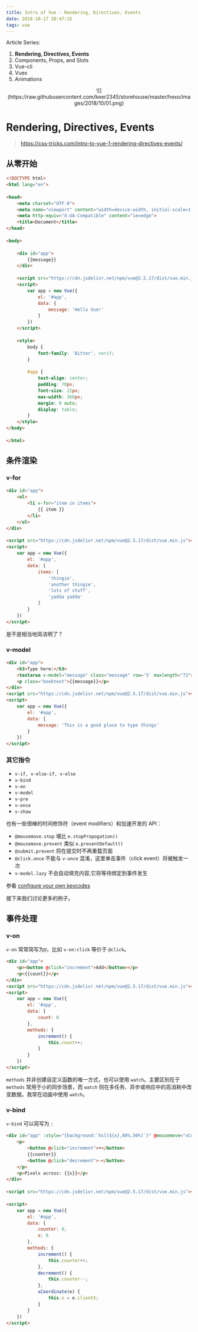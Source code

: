 ```yaml
---
title: Intro of Vue - Rendering, Directives, Events
date: 2018-10-17 20:47:15
tags: vue
---
```


Article Series:
1. **Rendering, Directives, Events**
1. Components, Props, and Slots
1. Vue-cli
1. Vuex
1. Animations


<center>
![](https://raw.githubusercontent.com/keer2345/storehouse/master/hexo/images/2018/10/01.png)
</center>

<!-- more -->

# Rendering, Directives, Events

> https://css-tricks.com/intro-to-vue-1-rendering-directives-events/

## 从零开始
```html
<!DOCTYPE html>
<html lang="en">

<head>
    <meta charset="UTF-8">
    <meta name="viewport" content="width=device-width, initial-scale=1.0">
    <meta http-equiv="X-UA-Compatible" content="ie=edge">
    <title>Document</title>
</head>

<body>

    <div id="app">
        {{message}}
    </div>

    <script src="https://cdn.jsdelivr.net/npm/vue@2.5.17/dist/vue.min.js"></script>
    <script>
        var app = new Vue({
            el: '#app',
            data: {
                message: 'Hello Vue!'
            }
        })
    </script>

    <style>
        body {
            font-family: 'Bitter', serif;
        }

        #app {
            text-align: center;
            padding: 70px;
            font-size: 22px;
            max-width: 360px;
            margin: 0 auto;
            display: table;
        }
    </style>
</body>

</html>
```

## 条件渲染
### v-for
```html
<div id="app">
    <ul>
        <li v-for="item in items">
            {{ item }}
        </li>
    </ul>
</div>

<script src="https://cdn.jsdelivr.net/npm/vue@2.5.17/dist/vue.min.js"></script>
<script>
    var app = new Vue({
        el: '#app',
        data: {
            items: [
                'thingie',
                'another thingie',
                'lots of stuff',
                'yadda yadda'
            ]
        }
    })
</script>
```

是不是相当地简洁明了？

### v-model
```html
<div id="app">
    <h3>Type here:</h3>
    <textarea v-model="message" class="message" row='5' maxlength="72"></textarea><br />
    <p class="booktext">{{message}}</p>
</div>
<script src="https://cdn.jsdelivr.net/npm/vue@2.5.17/dist/vue.min.js"></script>
<script>
    var app = new Vue({
        el: '#app',
        data: {
            message: 'This is a good place to type things'
        }
    })
</script>
```
### 其它指令

- `v-if, v-else-if, v-else`
- `v-bind`
- `v-on`
- `v-model`
- `v-pre`
- `v-once`
- `v-show`


也有一些很棒的时间修饰符（event modifiers）和加速开发的 API：
- `@mousemove.stop` 堪比 `e.stopPropogation()`
- `@mousemove.prevent` 类似 `e.preventDefault()`
- `@submit.prevent` 将在提交时不再重载页面
- `@click.once` 不能与 `v-once` 混淆，这里单击事件（click event）将被触发一次
- `v-model.lazy` 不会自动填充内容,它将等待绑定到事件发生


参看 [configure your own keycodes](https://vuejs.org/v2/api/#keyCodes)

接下来我们讨论更多的例子。

## 事件处理

### v-on

`v-on` 常常简写为`@`，比如 `v-on:click` 等价于 `@click`。

```html
<div id="app">
    <p><button @click="increment">Add</button></p>
    <p>{{count}}</p>
</div>
<script src="https://cdn.jsdelivr.net/npm/vue@2.5.17/dist/vue.min.js"></script>
<script>
    var app = new Vue({
        el: '#app',
        data: {
            count: 0
        },
        methods: {
            increment() {
                this.count++;
            }
        }
    })
</script>
```

`methods` 并非创建自定义函数的唯一方式，也可以使用 `watch`。主要区别在于 `methods` 常用于小的同步场景，而 `watch` 则在多任务、异步或响应中的高消耗中改变数据。我常在动画中使用 `watch`。

### v-bind
`v-bind` 可以简写为 `:`
```html
<div id="app" :style="{background:`hsl(${x},80%,50%)`}" @mousemove="xCoordinate">
    <p>
        <button @click="increment">+</button>
        {{counter}}
        <button @click="decrement">-</button>
    </p>
    <p>Pixels across: {{x}}</p>
</div>

<script src="https://cdn.jsdelivr.net/npm/vue@2.5.17/dist/vue.min.js"></script>

<script>
    var app = new Vue({
        el: '#app',
        data: {
            counter: 0,
            x: 0
        },
        methods: {
            increment() {
                this.counter++;
            },
            decrement() {
                this.counter--;
            },
            xCoordinate(e) {
                this.x = e.clientX;
            }
        }
    })
</script>
```
